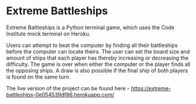 # Extreme Battleships

Extreme Battleships is a Python terminal game, which uses the Code Institute mock terminal on Heroku.

Users can attempt to beat the computer by finding all their battleships before the computer can locate theirs. The user can set the board size and amount of ships that each player has thereby increasing or decreasing the difficulty. The game is over when either the computer or the player finds all the opposing ships. A draw is also possible if the final ship of both players is found on the same turn.

The live version of the project can be found here - https://extreme-battleships-0e054539df86.herokuapp.com/